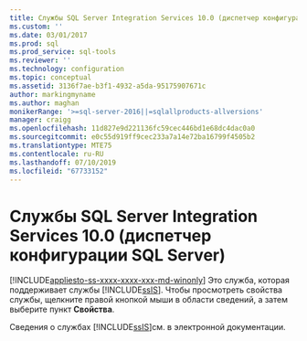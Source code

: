 ```yaml
---
title: Службы SQL Server Integration Services 10.0 (диспетчер конфигурации SQL Server) | Документы Майкрософт
ms.custom: ''
ms.date: 03/01/2017
ms.prod: sql
ms.prod_service: sql-tools
ms.reviewer: ''
ms.technology: configuration
ms.topic: conceptual
ms.assetid: 3136f7ae-b3f1-4932-a5da-95175907671c
author: markingmyname
ms.author: maghan
monikerRange: '>=sql-server-2016||=sqlallproducts-allversions'
manager: craigg
ms.openlocfilehash: 11d827e9d221136fc59cec446bd1e68dc4dac0a0
ms.sourcegitcommit: e0c55d919ff9cec233a7a14e72ba16799f4505b2
ms.translationtype: MTE75
ms.contentlocale: ru-RU
ms.lasthandoff: 07/10/2019
ms.locfileid: "67733152"
---
```

# <a name="sql-server-integration-services-100-sql-server-configuration-manager"></a>Службы SQL Server Integration Services 10.0 (диспетчер конфигурации SQL Server)
[!INCLUDE[appliesto-ss-xxxx-xxxx-xxx-md-winonly](../../includes/appliesto-ss-xxxx-xxxx-xxx-md-winonly.md)]
  Это служба, которая поддерживает службы [!INCLUDE[ssIS](../../includes/ssis-md.md)]. Чтобы просмотреть свойства службы, щелкните правой кнопкой мыши в области сведений, а затем выберите пункт **Свойства**.  
  
 Сведения о службах [!INCLUDE[ssIS](../../includes/ssis-md.md)]см. в электронной документации.  
  
  
